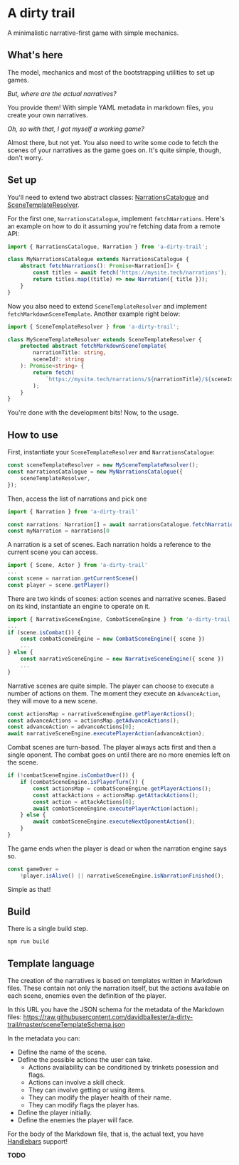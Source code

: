 # A dirty trail

A minimalistic narrative-first game with simple mechanics.

## What's here

The model, mechanics and most of the bootstrapping utilities to set up games.

_But, where are the actual narratives?_

You provide them! With simple YAML metadata in markdown files, you create your own narratives.

_Oh, so with that, I got myself a working game?_

Almost there, but not yet. You also need to write some code to fetch the scenes of your narratives as the game goes on. It's quite simple, though, don't worry.

## Set up

You'll need to extend two abstract classes: [NarrationsCatalogue](src/narrations/NarrationsCatalogue) and [SceneTemplateResolver](src/templateSystem/SceneTemplateResolver).

For the first one, `NarrationsCatalogue`, implement `fetchNarrations`. Here's an example on how to do it assuming you're fetching data from a remote API:

```ts
import { NarrationsCatalogue, Narration } from 'a-dirty-trail';

class MyNarrationsCatalogue extends NarrationsCatalogue {
    abstract fetchNarrations(): Promise<Narration[]> {
        const titles = await fetch('https://mysite.tech/narrations');
        return titles.map((title) => new Narration({ title }));
    }
}
```

Now you also need to extend `SceneTemplateResolver` and implement `fetchMarkdownSceneTemplate`. Another example right below:

```ts
import { SceneTemplateResolver } from 'a-dirty-trail';

class MySceneTemplateResolver extends SceneTemplateResolver {
    protected abstract fetchMarkdownSceneTemplate(
        narrationTitle: string,
        sceneId?: string
    ): Promise<string> {
        return fetch(
            `https://mysite.tech/narrations/${narrationTitle}/${sceneId}.md`
        );
    }
}
```

You're done with the development bits! Now, to the usage.

## How to use

First, instantiate your `SceneTemplateResolver` and `NarrationsCatalogue`:

```ts
const sceneTemplateResolver = new MySceneTemplateResolver();
const narrationsCatalogue = new MyNarrationsCatalogue({
    sceneTemplateResolver,
});
```

Then, access the list of narrations and pick one

```ts
import { Narration } from 'a-dirty-trail'

const narrations: Narration[] = await narrationsCatalogue.fetchNarrations()
const myNarration = narrations[0
```

A narration is a set of scenes. Each narration holds a reference to the current scene you can access.

```ts
import { Scene, Actor } from 'a-dirty-trail'
...
const scene = narration.getCurrentScene()
const player = scene.getPlayer()
```

There are two kinds of scenes: action scenes and narrative scenes. Based on its kind, instantiate an engine to operate on it.

```ts
import { NarrativeSceneEngine, CombatSceneEngine } from 'a-dirty-trail'
...
if (scene.isCombat()) {
    const combatSceneEngine = new CombatSceneEngine({ scene })
    ...
} else {
    const narrativeSceneEngine = new NarrativeSceneEngine({ scene })
    ...
}
```

Narrative scenes are quite simple. The player can choose to execute a number of actions on them. The moment they execute an `AdvanceAction`, they will move to a new scene.

```ts
const actionsMap = narrativeSceneEngine.getPlayerActions();
const advanceActions = actionsMap.getAdvanceActions();
const advanceAction = advanceActions[0];
await narrativeSceneEngine.executePlayerAction(advanceAction);
```

Combat scenes are turn-based. The player always acts first and then a single oponent. The combat goes on until there are no more enemies left on the scene.

```ts
if (!combatSceneEngine.isCombatOver()) {
    if (combatSceneEngine.isPlayerTurn()) {
        const actionsMap = combatSceneEngine.getPlayerActions();
        const attackActions = actionsMap.getAttackActions();
        const action = attackActions[0];
        await combatSceneEngine.executePlayerAction(action);
    } else {
        await combatSceneEngine.executeNextOponentAction();
    }
}
```

The game ends when the player is dead or when the narration engine says so.

```ts
const gameOver =
    !player.isAlive() || narrativeSceneEngine.isNarrationFinished();
```

Simple as that!

## Build

There is a single build step.

```
npm run build
```

## Template language

The creation of the narratives is based on templates written in Markdown files. These contain not only the narration itself, but the actions available on each scene, enemies even the definition of the player.

In this URL you have the JSON schema for the metadata of the Markdown files: https://raw.githubusercontent.com/davidballester/a-dirty-trail/master/sceneTemplateSchema.json

In the metadata you can:

-   Define the name of the scene.
-   Define the possible actions the user can take.
    -   Actions availability can be conditioned by trinkets posession and flags.
    -   Actions can involve a skill check.
    -   They can involve getting or using items.
    -   They can modify the player health of their name.
    -   They can modify flags the player has.
-   Define the player initially.
-   Define the enemies the player will face.

For the body of the Markdown file, that is, the actual text, you have [Handlebars](https://handlebarsjs.com/) support!

**TODO**
